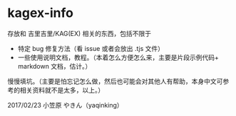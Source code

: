 # kagex-info

存放和 吉里吉里/KAG(EX) 相关的东西，包括不限于

- 特定 bug 修复方法（看 issue 或者会放出 .tjs 文件）
- 一些使用说明文档，教程。（本着怎么方便怎么来，主要是片段示例代码+ markdown 文档，估计。）

慢慢填坑。（主要是怕忘记怎么做，然后也可能会对其他人有帮助，本身中文可参考的相关资料就不是太多，以上。）

2017/02/23 小笠原 やきん（yaqinking）
